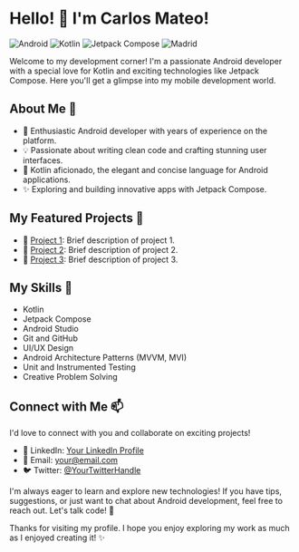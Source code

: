 # Hello! 👋 I'm Carlos Mateo!

![Android](https://img.shields.io/badge/Android-Developer-brightgreen)
![Kotlin](https://img.shields.io/badge/Kotlin-Enthusiast-blueviolet)
![Jetpack Compose](https://img.shields.io/badge/Jetpack%20Compose-Lover-orange)
![Madrid](https://img.shields.io/badge/Location-Madrid,%20Spain-brightblue)

Welcome to my development corner! I'm a passionate Android developer with a special love for Kotlin and exciting technologies like Jetpack Compose. Here you'll get a glimpse into my mobile development world.

## About Me 🚀

- 📱 Enthusiastic Android developer with years of experience on the platform.
- 💡 Passionate about writing clean code and crafting stunning user interfaces.
- 🌟 Kotlin aficionado, the elegant and concise language for Android applications.
- ✨ Exploring and building innovative apps with Jetpack Compose.

## My Featured Projects 🌟

- 📱 [Project 1](link-to-project-1): Brief description of project 1.
- 📱 [Project 2](link-to-project-2): Brief description of project 2.
- 📱 [Project 3](link-to-project-3): Brief description of project 3.

## My Skills 🔧

- Kotlin
- Jetpack Compose
- Android Studio
- Git and GitHub
- UI/UX Design
- Android Architecture Patterns (MVVM, MVI)
- Unit and Instrumented Testing
- Creative Problem Solving

## Connect with Me 📫

I'd love to connect with you and collaborate on exciting projects!

- 💼 LinkedIn: [Your LinkedIn Profile](link-to-your-linkedin-profile)
- 📧 Email: your@email.com
- 🐦 Twitter: [@YourTwitterHandle](link-to-your-twitter-account)

I'm always eager to learn and explore new technologies! If you have tips, suggestions, or just want to chat about Android development, feel free to reach out. Let's talk code! 💬

Thanks for visiting my profile. I hope you enjoy exploring my work as much as I enjoyed creating it! ✨
